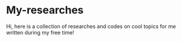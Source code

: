 # My-researches
Hi, here is a collection of researches and codes on cool topics for me written during my free time! 

